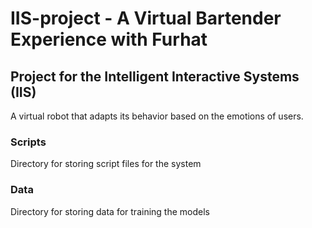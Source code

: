 # IIS-project - A Virtual Bartender Experience with Furhat
## Project for the Intelligent Interactive Systems (IIS)
A virtual robot that adapts its behavior based on the emotions of users.

### Scripts
Directory for storing script files for the system

### Data
Directory for storing data for training the models